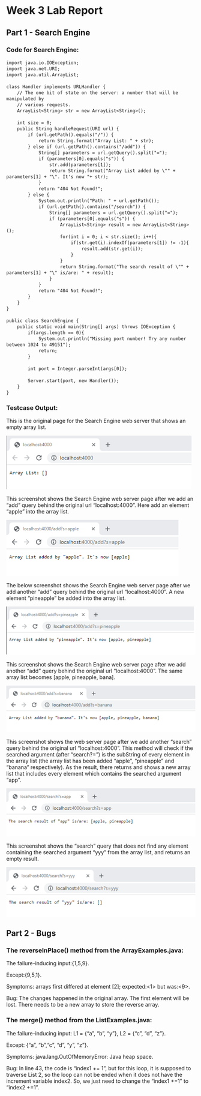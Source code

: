 # __Week 3 Lab Report__

## Part 1 - Search Engine
### Code for Search Engine:

```  
import java.io.IOException;
import java.net.URI;
import java.util.ArrayList;

class Handler implements URLHandler {
    // The one bit of state on the server: a number that will be manipulated by
    // various requests.
    ArrayList<String> str = new ArrayList<String>();
        
    int size = 0;
    public String handleRequest(URI url) {
        if (url.getPath().equals("/")) {
            return String.format("Array List: " + str);
        } else if (url.getPath().contains("/add")) {
            String[] parameters = url.getQuery().split("=");
            if (parameters[0].equals("s")) {  
                str.add(parameters[1]);
                return String.format("Array List added by \"" + parameters[1] + "\". It's now "+ str);
            }
            return "404 Not Found!";
        } else {
            System.out.println("Path: " + url.getPath());
            if (url.getPath().contains("/search")) {
                String[] parameters = url.getQuery().split("=");
                if (parameters[0].equals("s")) {
                    ArrayList<String> result = new ArrayList<String>();
                    for(int i = 0; i < str.size(); i++){
                        if(str.get(i).indexOf(parameters[1]) != -1){
                            result.add(str.get(i));
                        }
                    }
                    return String.format("The search result of \"" + parameters[1] + "\" is/are: " + result);
                }
            }
            return "404 Not Found!";
        }
    }
}

public class SearchEngine {
    public static void main(String[] args) throws IOException {
        if(args.length == 0){
            System.out.println("Missing port number! Try any number between 1024 to 49151");
            return;
        }

        int port = Integer.parseInt(args[0]);

        Server.start(port, new Handler());
    }
} 
```


### Testcase Output:

This is the original page for the Search Engine web server that shows an empty array list.

![image](w3-1.png)

This screenshot shows the Search Engine web server page after we add an “add” query behind the original url “localhost:4000”. Here add an element “apple” into the array list.

![image](w3-2.png)

The below screenshot shows the Search Engine web server page after we add another “add” query behind the original url “localhost:4000”. A new element “pineapple” be added into the array list.

![image](w3-3.png)

This screenshot shows the Search Engine web server page after we add another “add” query behind the original url “localhost:4000”. The same array list becomes [apple, pineapple, bana].

![image](w3-4.png)

This screenshot shows the web server page after we add another “search” query behind the original url “localhost:4000”. This method will check if the searched argument (after “search?=”) is the subString of every element in the array list (the array list has been added “apple”, “pineapple” and “banana” respectively). As the result, there returns and shows a new array list that includes every element which contains the searched argument “app”.

![image](w3-5.png)


This screenshot shows the “search” query that does not find any element containing the searched argument “yyy” from the array list, and returns an empty result.

![image](w3-6.png)


## Part 2 - Bugs

### The reverseInPlace() method from the ArrayExamples.java:

The failure-inducing input:{1,5,9}.

Except:{9,5,1}.

Symptoms: arrays first differed at element [2]; expected:<1> but was:<9>.

Bug: The changes happened in the original array. The first element will be lost. There needs to be a new array to store the reverse array.


### The merge() method from the ListExamples.java:
The failure-inducing input: L1 = {“a”, “b”, “y”}, L2 = {“c”, “d”, “z”}.

Except: {“a”, “b”,“c”, “d”,  “y”,  “z”}.

Symptoms: java.lang.OutOfMemoryError: Java heap space.

Bug: In line 43, the code is “index1 += 1”, but for this loop, it is supposed to traverse List 2, so the loop can not be ended when it does not have the increment variable index2. So, we just need to change the “index1 +=1” to “index2 +=1”.

